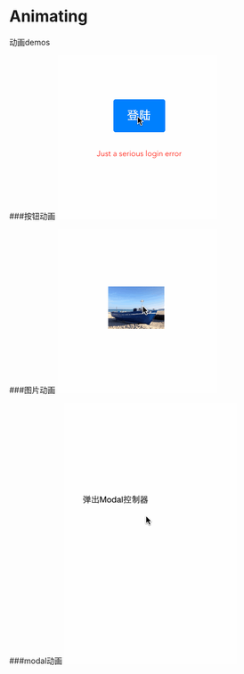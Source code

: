 # Animating
动画demos

###按钮动画
![image](https://github.com/FreeMind-LJ/Animating/blob/master/gif/%E6%8C%89%E9%92%AE%E5%8A%A8%E7%94%BB.gif)

###图片动画
![image](https://github.com/FreeMind-LJ/Animating/blob/master/gif/%E5%9B%BE%E7%89%87%E5%8A%A8%E7%94%BB.gif)


###modal动画
![image](https://github.com/FreeMind-LJ/Animating/blob/master/gif/modal%E5%8A%A8%E7%94%BB.gif)
